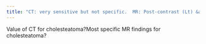 ```yaml
---
title: "CT: very sensitive but not specific.  MR: Post-contrast (Lt) &amp; DWI (Rt): bright on DWI, do not enhance (except perhaps minimal rim of granulation)"
---
```

Value of CT for cholesteatoma?Most specific MR findings for cholesteatoma?

